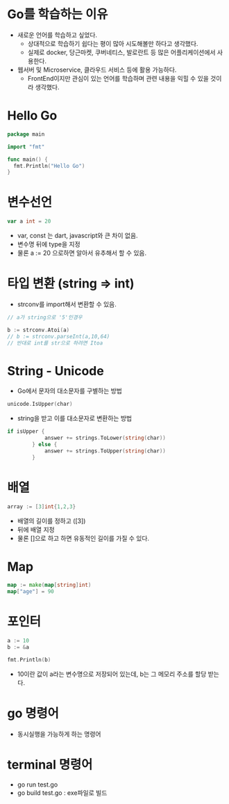 # Go를 학습하는 이유
- 새로운 언어를 학습하고 싶었다.
  - 상대적으로 학습하기 쉽다는 평이 많아 시도해볼만 하다고 생각했다.
  - 실제로 docker, 당근마켓, 쿠버네티스, 발로란트 등 많은 어플리케이션에서 사용한다.
- 웹서버 및 Microservice, 클라우드 서비스 등에 활용 가능하다.
  - FrontEnd이지만 관심이 있는 언어를 학습하며 관련 내용을 익힐 수 있을 것이라 생각했다.

# Hello Go
```go
package main

import "fmt"

func main() {
  fmt.Println("Hello Go")
}
```

# 변수선언
```go
var a int = 20
```
- var, const 는 dart, javascript와 큰 차이 없음.
- 변수명 뒤에 type을 지정
- 물론 a := 20 으로하면 알아서 유추해서 할 수 있음.

# 타입 변환 (string => int)
- strconv를 import해서 변환할 수 있음.
```go
// a가 string으로 '5'인경우

b := strconv.Atoi(a)
// b := strconv.parseInt(a,10,64)
// 반대로 int를 str으로 하려면 Itoa
```

# String - Unicode
- Go에서 문자의 대소문자를 구별하는 방법
```go
unicode.IsUpper(char)
```
- string을 받고 이를 대소문자로 변환하는 방법
```go
if isUpper {
			answer += strings.ToLower(string(char))
		} else {
			answer += strings.ToUpper(string(char))
		}
```

# 배열
```go
array := [3]int{1,2,3}
```
- 배열의 길이를 정하고 ([3])
- 뒤에 배열 지정
- 물론 []으로 하고 하면 유동적인 길이를 가질 수 있다.

# Map
```go
map := make(map[string]int)
map["age"] = 90
```

# 포인터
```go
a := 10
b := &a

fmt.Println(b)
```
- 10이란 값이 a라는 변수명으로 저장되어 있는데, b는 그 메모리 주소를 할당 받는다.

# go 명령어
- 동시실행을 가능하게 하는 명령어

# terminal 명령어
- go run test.go
- go build test.go : exe파일로 빌드
